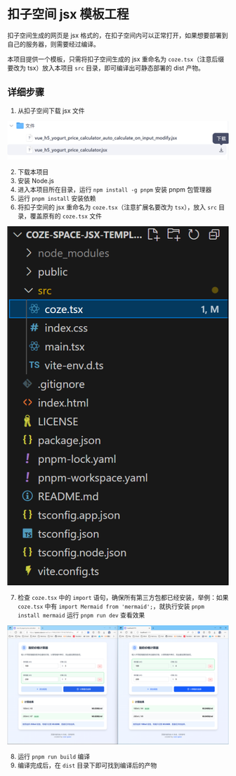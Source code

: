 # 扣子空间 jsx 模板工程

扣子空间生成的网页是 jsx 格式的，在扣子空间内可以正常打开，如果想要部署到自己的服务器，则需要经过编译。

本项目提供一个模板，只需将扣子空间生成的 jsx 重命名为 `coze.tsx`（注意后缀要改为 tsx）放入本项目 `src` 目录，即可编译出可静态部署的 dist 产物。

## 详细步骤

1. 从扣子空间下载 jsx 文件

![](/img/1745907200269.webp)

2. 下载本项目
3. 安装 Node.js
4. 进入本项目所在目录，运行 `npm install -g pnpm` 安装 pnpm 包管理器
5. 运行 `pnpm install` 安装依赖
6. 将扣子空间的 jsx 重命名为 `coze.tsx`（注意扩展名要改为 `tsx`），放入 `src` 目录，覆盖原有的 `coze.tsx` 文件

![](/img/1745898560927.webp)

7. 检查 `coze.tsx` 中的 `import` 语句，确保所有第三方包都已经安装，举例：如果 `coze.tsx` 中有 `import Mermaid from 'mermaid';`，就执行安装 `pnpm install mermaid`
运行 `pnpm run dev` 查看效果

![](/img/1745898552039.webp)

8. 运行 `pnpm run build` 编译
9. 编译完成后，在 `dist` 目录下即可找到编译后的产物
